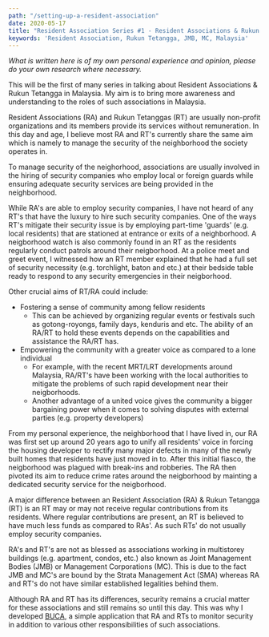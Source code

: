 ```yaml
---
path: "/setting-up-a-resident-association"
date: 2020-05-17
title: "Resident Association Series #1 - Resident Associations & Rukun Tetangga in Malaysia"
keywords: 'Resident Association, Rukun Tetangga, JMB, MC, Malaysia'
---
```

_What is written here is of my own personal experience and opinion, please do your own research where necessary._

This will be the first of many series in talking about Resident Associations & Rukun Tetangga in Malaysia. My aim is to bring more awareness and understanding to the roles of such associations in Malaysia.

Resident Associations (RA) and Rukun Tetanggas (RT) are usually non-profit organizations and its members provide its services  without remuneration. In this day and age, I believe most RA and RT's currently share the same aim which is namely to manage the security of the neighborhood the society operates in.

To manage security of the neighorhood, associations are usually involved in the hiring of security companies who employ local or foreign guards while ensuring adequate security services are being provided in the neighborhood.

While RA's are able to employ security companies, I have not heard of any RT's that have the luxury to hire such security companies.
One of the ways RT's mitigate their security issue is by employing part-time 'guards' (e.g. local residents) that are stationed at entrance or exits of a neighborhood. A neigborhood watch is also commonly found in an RT as the residents regularly conduct patrols around their neigborhood. At a police meet and greet event, I witnessed how an RT member explained that he had a full set of security necessity (e.g. torchlight, baton and etc.) at their bedside table ready to respond to any security emergencies in their neigborhood.

Other crucial aims of RT/RA could include:
- Fostering a sense of community among fellow residents
  - This can be achieved by organizing regular events or festivals such as gotong-royongs, family days, kenduris and etc. The ability of an RA/RT to hold these events depends on the capabilities and assistance the RA/RT has.
- Empowering the community with a greater voice as compared to a lone individual
  - For example, with the recent MRT/LRT developments around Malaysia, RA/RT's have been working with the local authorities to mitigate the problems of such rapid development near their neigborhoods.
  - Another advantage of a united voice gives the community a bigger bargaining power when it comes to solving disputes with external parties (e.g. property developers)

From my personal experience, the neighborhood that I have lived in, our RA was first set up around 20 years ago to unify all residents' voice in forcing the housing developer to rectify many major defects in many of the newly built homes that residents have just moved in to. After this initial fiasco, the neigborhood was plagued with break-ins and robberies. The RA then pivoted its aim to reduce crime rates around the neigborhood by mainting a dedicated security service for the neigborhood.

A major difference between an Resident Association (RA) & Rukun Tetangga (RT) is an RT may or may not receive regular contributions from its residents. Where regular contributions are present, an RT is believed to have much less funds as compared to RAs'. As such RTs' do not usually employ security companies.

RA's and RT's are not as blessed as associations working in multistorey buildings (e.g. apartment, condos, etc.) also known as Joint Management Bodies (JMB) or Management Corporations (MC). This is due to the fact JMB and MC's are bound by the Strata Management Act (SMA) whereas RA and RT's do not have similar established legalities behind them.

Although RA and RT has its differences, security remains a crucial matter for these associations and still remains so until this day. This was why I developed [BUCA](https://www.google.com), a simple application that RA and RTs to monitor security in addition to various other responsibilities of such associations.



